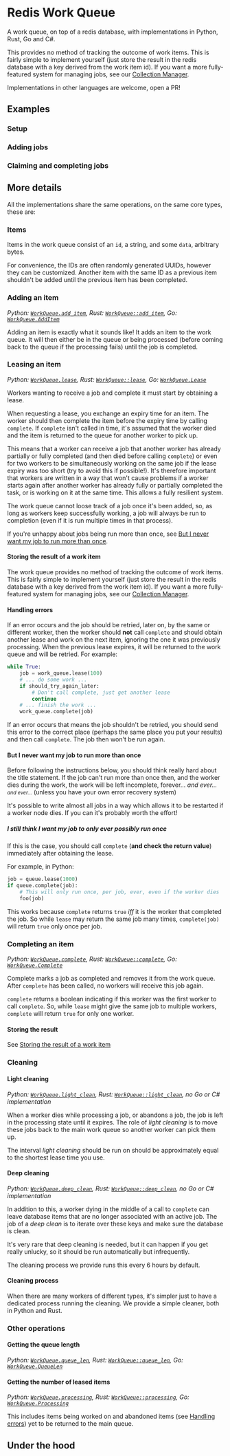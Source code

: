 # Redis Work Queue

A work queue, on top of a redis database, with implementations in Python, Rust, Go and C#.

This provides no method of tracking the outcome of work items. This is fairly simple to implement
yourself (just store the result in the redis database with a key derived from the work item id). If
you want a more fully-featured system for managing jobs, see our [Collection Manager](#).

Implementations in other languages are welcome, open a PR!

## Examples

### Setup

### Adding jobs

### Claiming and completing jobs

## More details

All the implementations share the same operations, on the same core types, these are:

### Items

Items in the work queue consist of an `id`, a string, and some `data`, arbitrary bytes.

For convenience, the IDs are often randomly generated UUIDs, however they can be customized.
Another item with the same ID as a previous item shouldn't be added until the previous item has been
completed.

### Adding an item

*Python: [`WorkQueue.add_item`](#), Rust: [`WorkQueue::add_item`](#), Go: [`WorkQueue.AddItem`](#)*

Adding an item is exactly what it sounds like! It adds an item to the work queue. It will then
either be in the queue or being processed (before coming back to the queue if the processing fails)
until the job is completed.

### Leasing an item

*Python: [`WorkQueue.lease`](#), Rust: [`WorkQueue::lease`](#), Go: [`WorkQueue.Lease`](#)*

Workers wanting to receive a job and complete it must start by obtaining a lease.

When requesting a lease, you exchange an expiry time for an item. The worker should then complete
the item before the expiry time by calling `complete`. If `complete` isn't called in time, it's
assumed that the worker died and the item is returned to the queue for another worker to pick up.

This means that a worker can receive a job that another worker has already partially or fully
completed (and then died before calling `complete`) or even for two workers to be simultaneously
working on the same job if the lease expiry was too short (try to avoid this if possible!). It's
therefore important that workers are written in a way that won't cause problems if a worker starts
again after another worker has already fully or partially completed the task, or is working on it at
the same time. This allows a fully resilient system.

The work queue cannot loose track of a job once it's been added, so, as long as workers keep
successfully working, a job will always be run to completion (even if it is run multiple times in
that process).

If you're unhappy about jobs being run more than once, see [But I never want my job to run more than
once](#).

#### Storing the result of a work item

The work queue provides no method of tracking the outcome of work items. This is fairly simple to
implement yourself (just store the result in the redis database with a key derived from the work
item id). If you want a more fully-featured system for managing jobs, see our [Collection
Manager](#).

#### Handling errors

If an error occurs and the job should be retried, later on, by the same or different worker, then
the worker should **not** call `complete` and should obtain another lease and work on the next item,
ignoring the one it was previously processing. When the previous lease expires, it will be returned
to the work queue and will be retried. For example:

```python
while True:
    job = work_queue.lease(100)
    # ... do some work ...
    if should_try_again_later:
        # Don't call complete, just get another lease
        continue
    # ... finish the work ...
    work_queue.complete(job)
```

If an error occurs that means the job shouldn't be retried, you should send this error to the
correct place (perhaps the same place you put your results) and then call `complete`. The job then
won't be run again.

#### But I never want my job to run more than once

Before following the instructions below, you should think really hard about the title statement. If
the job can't run more than once then, and the worker dies during the work, the work will be left
incomplete, forever... *and ever...* <small>*and ever...*</small> (unless you have your own error
recovery system)

It's possible to write almost all jobs in a way which allows it to be restarted if a worker node
dies. If you can it's probably worth the effort!

##### I still think I want my job to only ever possibly run once

If this is the case, you should call `complete` (**and check the return value**) immediately
after obtaining the lease.

For example, in Python:
```python
job = queue.lease(1000)
if queue.complete(job):
    # This will only run once, per job, ever, even if the worker dies
    foo(job)
```

This works because `complete` returns `true` *iff* it is the worker that completed the job. So while
`lease` may return the same job many times, `complete(job)` will return `true` only once per job.

### Completing an item

*Python: [`WorkQueue.complete`](#), Rust: [`WorkQueue::complete`](#), Go: [`WorkQueue.Complete`](#)*

Complete marks a job as completed and removes it from the work queue. After `complete` has been
called, no workers will receive this job again.

`complete` returns a boolean indicating if this worker was the first worker to call `complete`. So,
while `lease` might give the same job to multiple workers, `complete` will return `true` for only
one worker.

#### Storing the result

See [Storing the result of a work item](#)

### Cleaning

#### Light cleaning

*Python: [`WorkQueue.light_clean`](#), Rust: [`WorkQueue::light_clean`](#), no Go or C#
implementation*

When a worker dies while processing a job, or abandons a job, the job is left in the processing
state until it expires. The role of *light cleaning* is to move these jobs back to the main work
queue so another worker can pick them up.

The interval *light cleaning* should be run on should be approximately equal to the shortest lease
time you use.

#### Deep cleaning

*Python: [`WorkQueue.deep_clean`](#), Rust: [`WorkQueue::deep_clean`](#), no Go or C#
implementation*

In addition to this, a worker dying in the middle of a call to `complete` can leave database items
that are no longer associated with an active job. The job of a *deep clean* is to iterate over these
keys and make sure the database is clean.

It's very rare that deep cleaning is needed, but it can happen if you get really unlucky, so it
should be run automatically but infrequently.

The cleaning process we provide runs this every 6 hours by default.

#### Cleaning process

When there are many workers of different types, it's simpler just to have a dedicated process
running the cleaning. We provide a simple cleaner, both in Python and Rust.

### Other operations

#### Getting the queue length

*Python: [`WorkQueue.queue_len`](#), Rust: [`WorkQueue::queue_len`](#), Go: [`WorkQueue.QueueLen`](#)*

#### Getting the number of leased items

*Python: [`WorkQueue.processing`](#), Rust: [`WorkQueue::processing`](#), Go: [`WorkQueue.Processing`](#)*

This includes items being worked on and abandoned items (see [Handling errors](#)) yet to be
returned to the main queue.

## Under the hood
